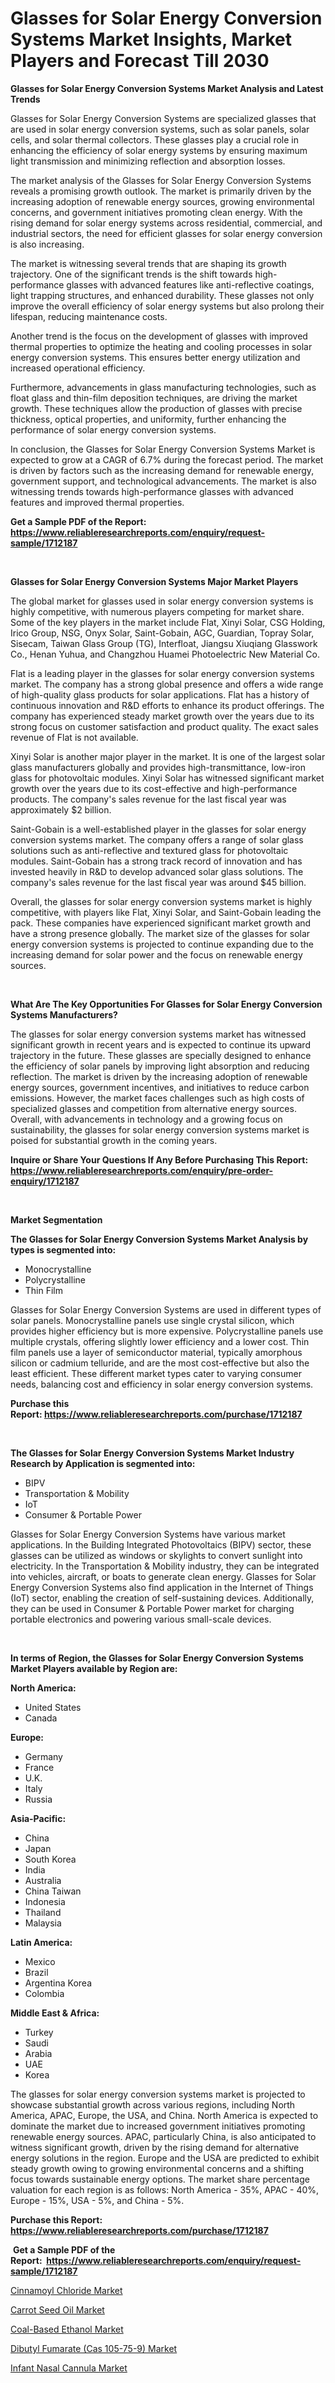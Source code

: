 <p><h1>Glasses for Solar Energy Conversion Systems Market Insights, Market Players and Forecast Till 2030</h1></p><p><strong>Glasses for Solar Energy Conversion Systems Market Analysis and Latest Trends</strong></p>
<p><p>Glasses for Solar Energy Conversion Systems are specialized glasses that are used in solar energy conversion systems, such as solar panels, solar cells, and solar thermal collectors. These glasses play a crucial role in enhancing the efficiency of solar energy systems by ensuring maximum light transmission and minimizing reflection and absorption losses.</p><p>The market analysis of the Glasses for Solar Energy Conversion Systems reveals a promising growth outlook. The market is primarily driven by the increasing adoption of renewable energy sources, growing environmental concerns, and government initiatives promoting clean energy. With the rising demand for solar energy systems across residential, commercial, and industrial sectors, the need for efficient glasses for solar energy conversion is also increasing.</p><p>The market is witnessing several trends that are shaping its growth trajectory. One of the significant trends is the shift towards high-performance glasses with advanced features like anti-reflective coatings, light trapping structures, and enhanced durability. These glasses not only improve the overall efficiency of solar energy systems but also prolong their lifespan, reducing maintenance costs.</p><p>Another trend is the focus on the development of glasses with improved thermal properties to optimize the heating and cooling processes in solar energy conversion systems. This ensures better energy utilization and increased operational efficiency.</p><p>Furthermore, advancements in glass manufacturing technologies, such as float glass and thin-film deposition techniques, are driving the market growth. These techniques allow the production of glasses with precise thickness, optical properties, and uniformity, further enhancing the performance of solar energy conversion systems.</p><p>In conclusion, the Glasses for Solar Energy Conversion Systems Market is expected to grow at a CAGR of 6.7% during the forecast period. The market is driven by factors such as the increasing demand for renewable energy, government support, and technological advancements. The market is also witnessing trends towards high-performance glasses with advanced features and improved thermal properties.</p></p>
<p><strong>Get a Sample PDF of the Report:&nbsp; <a href="https://www.reliableresearchreports.com/enquiry/request-sample/1712187">https://www.reliableresearchreports.com/enquiry/request-sample/1712187</a></strong></p>
<p>&nbsp;</p>
<p><strong>Glasses for Solar Energy Conversion Systems Major Market Players</strong></p>
<p><p>The global market for glasses used in solar energy conversion systems is highly competitive, with numerous players competing for market share. Some of the key players in the market include Flat, Xinyi Solar, CSG Holding, Irico Group, NSG, Onyx Solar, Saint-Gobain, AGC, Guardian, Topray Solar, Sisecam, Taiwan Glass Group (TG), Interfloat, Jiangsu Xiuqiang Glasswork Co., Henan Yuhua, and Changzhou Huamei Photoelectric New Material Co.</p><p>Flat is a leading player in the glasses for solar energy conversion systems market. The company has a strong global presence and offers a wide range of high-quality glass products for solar applications. Flat has a history of continuous innovation and R&D efforts to enhance its product offerings. The company has experienced steady market growth over the years due to its strong focus on customer satisfaction and product quality. The exact sales revenue of Flat is not available.</p><p>Xinyi Solar is another major player in the market. It is one of the largest solar glass manufacturers globally and provides high-transmittance, low-iron glass for photovoltaic modules. Xinyi Solar has witnessed significant market growth over the years due to its cost-effective and high-performance products. The company's sales revenue for the last fiscal year was approximately $2 billion.</p><p>Saint-Gobain is a well-established player in the glasses for solar energy conversion systems market. The company offers a range of solar glass solutions such as anti-reflective and textured glass for photovoltaic modules. Saint-Gobain has a strong track record of innovation and has invested heavily in R&D to develop advanced solar glass solutions. The company's sales revenue for the last fiscal year was around $45 billion.</p><p>Overall, the glasses for solar energy conversion systems market is highly competitive, with players like Flat, Xinyi Solar, and Saint-Gobain leading the pack. These companies have experienced significant market growth and have a strong presence globally. The market size of the glasses for solar energy conversion systems is projected to continue expanding due to the increasing demand for solar power and the focus on renewable energy sources.</p></p>
<p>&nbsp;</p>
<p><strong>What Are The Key Opportunities For Glasses for Solar Energy Conversion Systems Manufacturers?</strong></p>
<p><p>The glasses for solar energy conversion systems market has witnessed significant growth in recent years and is expected to continue its upward trajectory in the future. These glasses are specially designed to enhance the efficiency of solar panels by improving light absorption and reducing reflection. The market is driven by the increasing adoption of renewable energy sources, government incentives, and initiatives to reduce carbon emissions. However, the market faces challenges such as high costs of specialized glasses and competition from alternative energy sources. Overall, with advancements in technology and a growing focus on sustainability, the glasses for solar energy conversion systems market is poised for substantial growth in the coming years.</p></p>
<p><strong>Inquire or Share Your Questions If Any Before Purchasing This Report: <a href="https://www.reliableresearchreports.com/enquiry/pre-order-enquiry/1712187">https://www.reliableresearchreports.com/enquiry/pre-order-enquiry/1712187</a></strong></p>
<p>&nbsp;</p>
<p><strong>Market Segmentation</strong></p>
<p><strong>The Glasses for Solar Energy Conversion Systems Market Analysis by types is segmented into:</strong></p>
<p><ul><li>Monocrystalline</li><li>Polycrystalline</li><li>Thin Film</li></ul></p>
<p><p>Glasses for Solar Energy Conversion Systems are used in different types of solar panels. Monocrystalline panels use single crystal silicon, which provides higher efficiency but is more expensive. Polycrystalline panels use multiple crystals, offering slightly lower efficiency and a lower cost. Thin film panels use a layer of semiconductor material, typically amorphous silicon or cadmium telluride, and are the most cost-effective but also the least efficient. These different market types cater to varying consumer needs, balancing cost and efficiency in solar energy conversion systems.</p></p>
<p><strong>Purchase this Report:&nbsp;<a href="https://www.reliableresearchreports.com/purchase/1712187">https://www.reliableresearchreports.com/purchase/1712187</a></strong></p>
<p>&nbsp;</p>
<p><strong>The Glasses for Solar Energy Conversion Systems Market Industry Research by Application is segmented into:</strong></p>
<p><ul><li>BIPV</li><li>Transportation & Mobility</li><li>IoT</li><li>Consumer & Portable Power</li></ul></p>
<p><p>Glasses for Solar Energy Conversion Systems have various market applications. In the Building Integrated Photovoltaics (BIPV) sector, these glasses can be utilized as windows or skylights to convert sunlight into electricity. In the Transportation & Mobility industry, they can be integrated into vehicles, aircraft, or boats to generate clean energy. Glasses for Solar Energy Conversion Systems also find application in the Internet of Things (IoT) sector, enabling the creation of self-sustaining devices. Additionally, they can be used in Consumer & Portable Power market for charging portable electronics and powering various small-scale devices.</p></p>
<p>&nbsp;</p>
<p><strong>In terms of Region, the Glasses for Solar Energy Conversion Systems Market Players available by Region are:</strong></p>
<p>
    <p> <strong> North America: </strong>
        <ul>
            <li>United States</li>
            <li>Canada</li>
        </ul>
        </p> 
    <p> <strong> Europe: </strong>
        <ul>
            <li>Germany</li>
            <li>France</li>
            <li>U.K.</li>
            <li>Italy</li>
            <li>Russia</li>
        </ul>
        </p> 
    <p> <strong> Asia-Pacific: </strong>
        <ul>
            <li>China</li>
            <li>Japan</li>
            <li>South Korea</li>
            <li>India</li>
            <li>Australia</li>
            <li>China Taiwan</li>
            <li>Indonesia</li>
            <li>Thailand</li>
            <li>Malaysia</li>
        </ul>
        </p> 
    <p> <strong> Latin America: </strong>
        <ul>
            <li>Mexico</li>
            <li>Brazil</li>
            <li>Argentina Korea</li>
            <li>Colombia</li>
        </ul>
        </p> 
    <p> <strong> Middle East & Africa: </strong>
        <ul>
            <li>Turkey</li>
            <li>Saudi</li>
            <li>Arabia</li>
            <li>UAE</li>
            <li>Korea</li>
        </ul>
    </p>
    </p>
<p><p>The glasses for solar energy conversion systems market is projected to showcase substantial growth across various regions, including North America, APAC, Europe, the USA, and China. North America is expected to dominate the market due to increased government initiatives promoting renewable energy sources. APAC, particularly China, is also anticipated to witness significant growth, driven by the rising demand for alternative energy solutions in the region. Europe and the USA are predicted to exhibit steady growth owing to growing environmental concerns and a shifting focus towards sustainable energy options. The market share percentage valuation for each region is as follows: North America - 35%, APAC - 40%, Europe - 15%, USA - 5%, and China - 5%.</p></p>
<p><strong>Purchase this Report: <a href="https://www.reliableresearchreports.com/purchase/1712187">https://www.reliableresearchreports.com/purchase/1712187</a></strong></p>
<p>&nbsp;<strong>Get a Sample PDF of the Report:&nbsp;&nbsp;<a href="https://www.reliableresearchreports.com/enquiry/request-sample/1712187">https://www.reliableresearchreports.com/enquiry/request-sample/1712187</a></strong></p>
<p><strong></strong></p>
<p><p><a href="https://www.linkedin.com/pulse/cinnamoyl-chloride-market-challenges-opportunities-growth-t3hwc/">Cinnamoyl Chloride Market</a></p><p><a href="https://www.linkedin.com/pulse/carrot-seed-oil-market-research-report-unlocks-analysis-eotbc/">Carrot Seed Oil Market</a></p><p><a href="https://medium.com/@nettieboyle84/coal-based-ethanol-market-insight-market-trends-growth-forecasted-from-2023-to-2030-f5471059b6c6">Coal-Based Ethanol Market</a></p><p><a href="https://medium.com/@helenablick2023/dibutyl-fumarate-cas-105-75-9-market-competitive-analysis-market-trends-and-forecast-to-2030-07da4185d8c2">Dibutyl Fumarate (Cas 105-75-9) Market</a></p><p><a href="https://github.com/ChiragRp1/Market-Research-Report-List-1/blob/main/infant-nasal-cannula-market.md">Infant Nasal Cannula Market</a></p></p>